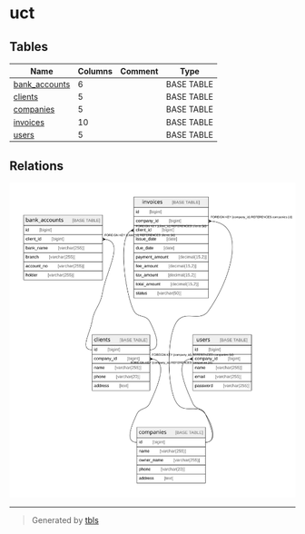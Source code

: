# uct

## Tables

| Name | Columns | Comment | Type |
| ---- | ------- | ------- | ---- |
| [bank_accounts](bank_accounts.md) | 6 |  | BASE TABLE |
| [clients](clients.md) | 5 |  | BASE TABLE |
| [companies](companies.md) | 5 |  | BASE TABLE |
| [invoices](invoices.md) | 10 |  | BASE TABLE |
| [users](users.md) | 5 |  | BASE TABLE |

## Relations

![er](schema.svg)

---

> Generated by [tbls](https://github.com/k1LoW/tbls)

